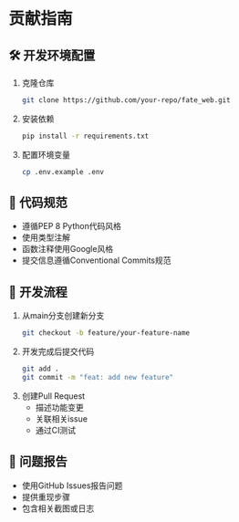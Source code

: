 # 贡献指南

## 🛠️ 开发环境配置
1. 克隆仓库
   ```bash
   git clone https://github.com/your-repo/fate_web.git
   ```
2. 安装依赖
   ```bash
   pip install -r requirements.txt
   ```
3. 配置环境变量
   ```bash
   cp .env.example .env
   ```

## 📝 代码规范
- 遵循PEP 8 Python代码风格
- 使用类型注解
- 函数注释使用Google风格
- 提交信息遵循Conventional Commits规范

## 🚦 开发流程
1. 从main分支创建新分支
   ```bash
   git checkout -b feature/your-feature-name
   ```
2. 开发完成后提交代码
   ```bash
   git add .
   git commit -m "feat: add new feature"
   ```
3. 创建Pull Request
   - 描述功能变更
   - 关联相关issue
   - 通过CI测试

## 🐛 问题报告
- 使用GitHub Issues报告问题
- 提供重现步骤
- 包含相关截图或日志
